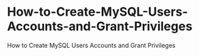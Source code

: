 # How-to-Create-MySQL-Users-Accounts-and-Grant-Privileges
How to Create MySQL Users Accounts and Grant Privileges
